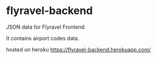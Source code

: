 # flyravel-backend

JSON data for Flyravel Frontend

It contains airport codes data.

hosted on heroku https://flyravel-backend.herokuapp.com/

